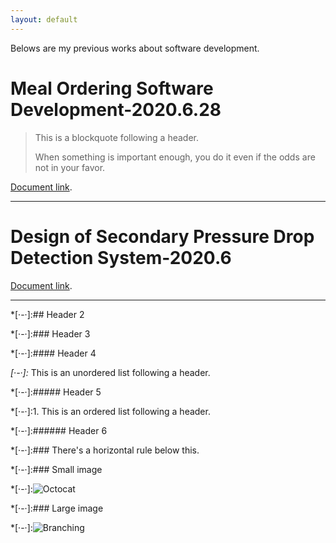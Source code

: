 ```yaml
---
layout: default
---
```


Belows are my previous works about software development.

# Meal Ordering Software Development-2020.6.28

> This is a blockquote following a header.
>
> When something is important enough, you do it even if the odds are not in your favor.

[Document link](https://github.com/CUI77/cui77.github.io/blob/main/docs/Meal%20Ordering%20Software%20Development%20Document-2020.6.28.pdf).

* * *

# Design of Secondary Pressure Drop Detection System-2020.6

> 

[Document link](https://github.com/CUI77/cui77.github.io/blob/main/docs/Design%20of%20Secondary%20Pressure%20Drop%20Detection%20System.pdf).

* * *








*[·-·]:## Header 2

*[·-·]:### Header 3

*[·-·]:#### Header 4

*[·-·]:*   This is an unordered list following a header.

*[·-·]:##### Header 5

*[·-·]:1.  This is an ordered list following a header.

*[·-·]:###### Header 6

*[·-·]:### There's a horizontal rule below this.

*[·-·]:### Small image

*[·-·]:![Octocat](https://github.githubassets.com/images/icons/emoji/octocat.png)

*[·-·]:### Large image

*[·-·]:![Branching](https://guides.github.com/activities/hello-world/branching.png)



